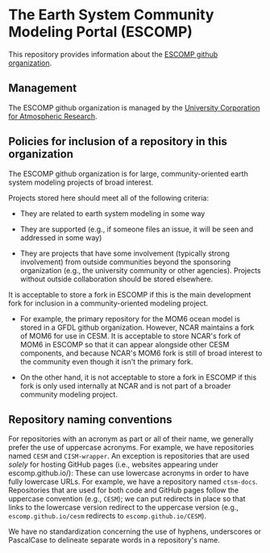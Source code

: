 # The Earth System Community Modeling Portal (ESCOMP)

This repository provides information about the [ESCOMP github
organization](https://github.com/ESCOMP).

## Management

The ESCOMP github organization is managed by the [University Corporation
for Atmospheric Research](https://www2.ucar.edu/).

## Policies for inclusion of a repository in this organization

The ESCOMP github organization is for large, community-oriented earth
system modeling projects of broad interest.

Projects stored here should meet all of the following criteria:

* They are related to earth system modeling in some way

* They are supported (e.g., if someone files an issue, it will be seen
  and addressed in some way)

* They are projects that have some involvement (typically strong
  involvement) from outside communities beyond the sponsoring
  organization (e.g., the university community or other agencies).
  Projects without outside collaboration should be stored elsewhere.

It is acceptable to store a fork in ESCOMP if this is the main
development fork for inclusion in a community-oriented modeling
project.

* For example, the primary repository for the MOM6 ocean model is stored
  in a GFDL github organization. However, NCAR maintains a fork of MOM6
  for use in CESM. It is acceptable to store NCAR's fork of MOM6 in
  ESCOMP so that it can appear alongside other CESM components, and
  because NCAR's MOM6 fork is still of broad interest to the community
  even though it isn't the primary fork.

* On the other hand, it is not acceptable to store a fork in ESCOMP if
  this fork is only used internally at NCAR and is not part of a broader
  community modeling project.

## Repository naming conventions

For repositories with an acronym as part or all of their name, we
generally prefer the use of uppercase acronyms. For example, we have
repositories named `CESM` and `CISM-wrapper`. An exception is
repositories that are used *solely* for hosting GitHub pages (i.e.,
websites appearing under escomp.github.io/): These can use lowercase
acronyms in order to have fully lowercase URLs. For example, we have a
repository named `ctsm-docs`. Repositories that are used for both code
and GitHub pages follow the uppercase convention (e.g., `CESM`); we can
put redirects in place so that links to the lowercase version redirect
to the uppercase version (e.g., `escomp.github.io/cesm` redirects to
`escomp.github.io/CESM`).

We have no standardization concerning the use of hyphens, underscores or
PascalCase to delineate separate words in a repository's name.
